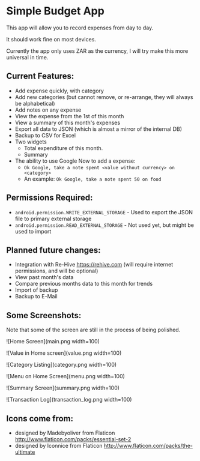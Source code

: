 # Simple Budget App

This app will allow you to record expenses from day to day.

It should work fine on most devices.

Currently the app only uses ZAR as the currency, I will try make this more universal in time.

## Current Features:

* Add expense quickly, with category
* Add new categories (but cannot remove, or re-arrange, they will always be alphabetical)
* Add notes on any expense
* View the expense from the 1st of this month
* View a summary of this month's expenses
* Export all data to JSON (which is almost a mirror of the internal DB)
* Backup to CSV for Excel
* Two widgets
  * Total expenditure of this month.
  * Summary
* The ability to use Google Now to add a expense:
  * `Ok Google, take a note spent <value without currency> on <category>`
  * An example: `Ok Google, take a note spent 50 on food`

## Permissions Required:

* `android.permission.WRITE_EXTERNAL_STORAGE` - Used to export the JSON file to primary external storage
* `android.permission.READ_EXTERNAL_STORAGE` - Not used yet, but might be used to import

## Planned future changes:

* Integration with Re-Hive <https://rehive.com> (will require internet permissions, and will be optional)
* View past month's data
* Compare previous months data to this month for trends
* Import of backup
* Backup to E-Mail

## Some Screenshots:

Note that some of the screen are still in the process of being polished.

![Home Screen](main.png width=100)

![Value in Home screen](value.png width=100)

![Category Listing](category.png width=100)

![Menu on Home Screen](menu.png width=100)

![Summary Screen](summary.png width=100)

![Transaction Log](transaction_log.png width=100)


## Icons come from:

* designed by Madebyoliver from Flaticon <http://www.flaticon.com/packs/essential-set-2>
* designed by Iconnice from Flaticon <http://www.flaticon.com/packs/the-ultimate>